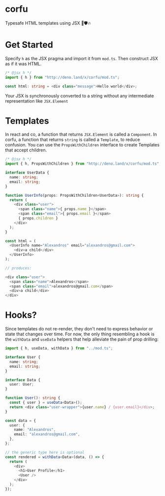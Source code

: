 # corfu

Typesafe HTML templates using JSX 🚀🛡️🔥

# Get Started

Specify `h` as the JSX pragma and import it from `mod.ts`. Then construct JSX as if it was HTML.

```typescript
/* @jsx h */
import { h } from "http://deno.land/x/corfu/mod.ts";

const html: string = <div class="message">Hello world</div>;
```

Your JSX is synchronously converted to a string without any intermediate representation like `JSX.Element`

# Templates

In react and co, a function that returns `JSX.Element` is called a `Component`.
In corfu, a function that returns `string` is called a `Template`, to reduce confusion.
You can use the `PropsWithChildren` interface to create Templates that accept children.

```typescript
/* @jsx h */
import { h, PropsWithChildren } from "http://deno.land/x/corfu/mod.ts";

interface UserData {
  name: string;
  email: string;
}

function UserInfo(props: PropsWithChildren<UserData>): string {
  return (
    <div class="user">
      <span class="name">{ props.name }</span>
      <span class="email">{ props.email }</span>
      { props.children }
    </div>
  );
}

const html = (
  <UserInfo name="Alexandros" email="alexandros@gmail.com">
    <div>a child</div>
  </UserInfo>
);

// produces:

<div class="user">
  <span class="name">Alexandros</span>
  <span class="email">alexandros@gmail.com</span>
  <div>a child</div>
</div>
```

# Hooks?

Since templates do not re-render, they don't need to express behavior or state that changes
over time. For now, the only thing resembling a hook is the `withData` and `useData` helpers
that help alleviate the pain of prop drilling:

```typescript
import { h, useData, withData } from "../mod.ts";

interface User {
  name: string;
  email: string;
}

interface Data {
  user: User;
}

function User(): string {
  const { user } = useData<Data>();
  return <div class="user-wrapper">{user.name} / {user.email}</div>;
}

const data = {
  user: {
    name: "Alexandros",
    email: "alexandros@gmail.com",
  },
};

// the generic type here is optional
const rendered = withData<Data>(data, () => {
  return (
    <div>
      <h1>User Profile</h1>
      <User />
    </div>
  );
});
```
